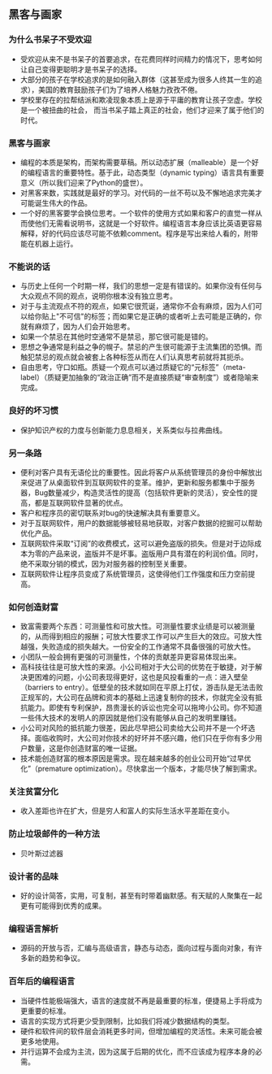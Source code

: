 ## 黑客与画家

### 为什么书呆子不受欢迎
* 受欢迎从来不是书呆子的首要追求，在花费同样时间精力的情况下，思考如何让自己变得更聪明才是书呆子的选择。
* 大部分的孩子在学校追求的是如何融入群体（这甚至成为很多人终其一生的追求），美国的教育鼓励孩子们为了培养人格魅力孜孜不倦。
* 学校里存在的拉帮结派和欺凌现象本质上是源于平庸的教育让孩子空虚。学校是一个被扭曲的社会， 而当书呆子踏上真正的社会，他们才迎来了属于他们的时代。

### 黑客与画家
* 编程的本质是架构，而架构需要草稿。所以动态扩展（malleable）是一个好的编程语言的重要特性。基于此，动态类型（dynamic typing）语言具有重要意义（所以我们迎来了Python的盛世）。
* 对黑客来数，实践就是最好的学习。对代码的一丝不苟以及不懈地追求完美才可能诞生伟大的作品。
* 一个好的黑客要学会换位思考。一个软件的使用方式如果和客户的直觉一样从而使他们无需看说明书，这就是一个好软件。编程语言本身应该比英语更容易解释，好的代码应该尽可能不依赖comment。程序是写出来给人看的，附带能在机器上运行。

### 不能说的话
* 与历史上任何一个时期一样，我们的思想一定是有错误的。如果你没有任何与大众观点不同的观点，说明你根本没有独立思考。
* 对于与主流观点不符的观点，如果它很荒诞，通常你不会有麻烦，因为人们可以给你贴上"不可信"的标签；而如果它是正确的或者听上去可能是正确的，你就有麻烦了，因为人们会开始思考。
* 如果一个禁忌在其他时空通常不是禁忌，那它很可能是错的。
* 思想之争通常是利益之争的幌子。禁忌的产生很可能源于主流集团的恐惧。而触犯禁忌的观点就会被套上各种标签从而在人们认真思考前就将其扼杀。
* 自由思考，守口如瓶。质疑一个观点可以通过质疑它的“元标签”（meta-label）（质疑更加抽象的“政治正确”而不是直接质疑“审查制度”）或者隐喻来完成。

### 良好的坏习惯
* 保护知识产权的力度与创新能力息息相关，关系类似与拉弗曲线。

### 另一条路
* 便利对客户具有无语伦比的重要性。因此将客户从系统管理员的身份中解放出来促进了从桌面软件到互联网软件的变革。维护，更新和服务都集中于服务器，Bug数量减少，构造灵活性的提高（包括软件更新的灵活），安全性的提高，都是互联网软件显著的优点。
* 客户和程序员的密切联系对bug的快速解决具有重要意义。
* 对于互联网软件，用户的数据能够被轻易地获取，对客户数据的挖掘可以帮助优化产品。
* 互联网软件采取“订阅”的收费模式，这可以避免盗版的损失。但是对于边际成本为零的产品来说，盗版并不是坏事。盗版用户具有潜在的利润价值。同时，绝不采取分销的模式，因为对服务器的控制至关重要。
* 互联网软件让程序员变成了系统管理员，这使得他们工作强度和压力空前提高。

### 如何创造财富
* 致富需要两个东西：可测量性和可放大性。可测量性要求业绩是可以被测量的，从而得到相应的报酬；可放大性要求工作可以产生巨大的效应。可放大性越强，失败造成的损失越大。一份安全的工作通常不具备很强的可放大性。
* 小团队一般会拥有更强的可测量性，个体的贡献差异更容易体现出来。
* 高科技往往是可放大性的来源。小公司相对于大公司的优势在于敏捷，对于解决更困难的问题，小公司表现得更好，这也是风投看重的一点：进入壁垒（barriers to entry）。低壁垒的技术就如同在平原上打仗，游击队是无法击败正规军的，大公司在品牌和资本的基础上迅速复制你的技术，你就完全没有抵抗能力。即使有专利保护，昂贵漫长的诉讼也完全可以拖垮小公司。你不知道一些伟大技术的发明人的原因就是他们没有能够从自己的发明里赚钱。
* 小公司对风险的抵抗能力很差，因此尽早把公司卖给大公司并不是一个坏选择。面临收购时，大公司对你技术的好坏并不感兴趣，他们只在乎你有多少用户数量，这是你创造财富的唯一证据。
* 技术能创造财富的根本原因是需求。现在越来越多的创业公司开始“过早优化”（premature optimization）。尽快拿出一个版本，才能尽快了解到需求。

### 关注贫富分化
* 收入差距也许在扩大，但是穷人和富人的实际生活水平差距在变小。

### 防止垃圾邮件的一种方法
* 贝叶斯过滤器

### 设计者的品味
* 好的设计简答，实用，可复制，甚至有时带着幽默感。有天赋的人聚集在一起更有可能得到优秀的成果。

### 编程语言解析
* 源码的开放与否，汇编与高级语言，静态与动态，面向过程与面向对象，有许多新的趋势和争议。

### 百年后的编程语言
* 当硬件性能极端强大，语言的速度就不再是最重要的标准，便捷易上手将成为更重要的标准。
* 语言的实现方式将更少受到限制，比如我们将减少数据结构的类型。
* 硬件和软件间的软件层会消耗更多时间，但增加编程的灵活性。未来可能会被更多地使用。
* 并行运算不会成为主流，因为这属于后期的优化，而不应该成为程序本身的必需。
